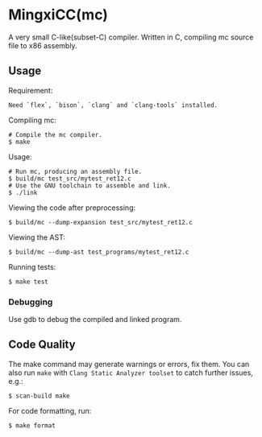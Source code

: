 # MingxiCC(mc)

A very small C-like(subset-C) compiler. Written in C, compiling mc source file to x86 assembly.

## Usage

Requirement: 

    Need `flex`, `bison`, `clang` and `clang-tools` installed.

Compiling mc:

    # Compile the mc compiler.
    $ make

Usage:

    # Run mc, producing an assembly file.
    $ build/mc test_src/mytest_ret12.c
    # Use the GNU toolchain to assemble and link.
    $ ./link

Viewing the code after preprocessing:

    $ build/mc --dump-expansion test_src/mytest_ret12.c

Viewing the AST:

    $ build/mc --dump-ast test_programs/mytest_ret12.c

Running tests:

    $ make test

### Debugging

Use gdb to debug the compiled and linked program.

## Code Quality

The make command may generate warnings or errors, fix them. 
You can also run `make` with `Clang Static Analyzer toolset` to catch further issues, e.g.:

    $ scan-build make

For code formatting, run:

    $ make format
